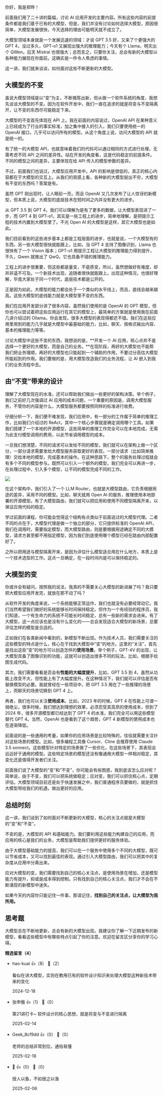 你好，我是郑晔！

前面我们用了二十讲的篇幅，讨论 AI 应用开发的主要内容。所有这些内容的前提条件都是我们基于已有的大模型，但是，我们并没有讨论如何选择大模型，原因很简单，大模型发展很快，今天选择的理由可能明天就不成立了。

大模型领域本身就是一个发展迅速的领域：才说 GPT 3.5 好，又来了个更强大的 GPT 4，没过多久，GPT-o1 又展现出强大的推理能力；今天有个 Llama，明天出个 QWen，后天 Mistral 也很强大；总而言之，只要你关注，总会有新的大模型以各种能力展现在你面前。这确实是一件令人焦虑的事情。

这一讲，我们就来谈谈，如何面对这些不断更新的大模型。

## 大模型的不变

虽说大模型领域是以“变”为主，不断推陈出新，但从做一个软件系统的角度，我想先谈谈大模型的不变。因为在软件开发中，我们一直在追求的就是将变与不变隔离开，让不变的东西尽可能稳定下来。

大模型的不变首先体现在 API 上。我在前面的内容说过，OpenAI API 在某种意义上已经成为了行业的事实标准，加之集中接入的引入，我们只要使用统一的 OpenAI 接口，几乎可以访问所有的模型。从这个角度上说，访问大模型的 API 就是统一的。

有了统一的大模型 API，也就意味着我们的代码可以通过相同的方式进行处理，无需考虑不同 API 之间的差异性。站在开发的角度看，这是代码稳定的前提条件。不同的模型之间的差异，主要体现在给 API 传入的模型参数的差异。

不过，前面我们也说过，大模型应用开发中，API 的影响是很低的，真正的核心内容都在于大模型的交互上。从我们的观感上看，各种新的大模型层出不穷，大模型有不变的东西吗？答案是有。

虽然 GPT 刚出现时，让人眼前一亮，而且 OpenAI 又几次发布了让人惊讶的新模型，但本质上说，大模型的底层技术在短时间之内并没有更大的进步。

从 GPT 3.5 到 GPT 4，我们可以理解为是有了更多的数据，让大模型表现进了一步，而 GPT 4 到 GPT-o1，其实是一些工程上的进步，简单地理解，是把提示工程的技术内置到大模型里了。不光 Open AI 的大模型是这样，其它大模型也是如此。

我们目前看到的这些进步基本上都是工程层面的进步，也就是说，一个大模型有的东西，另一些大模型很快就能跟上，比如，当 GPT 4 支持了图像识别，Llama 也很快有了一个 Vision 版本；GPT-o1 用提示工程让大模型的推理能力得到提升，不久，Qwen 就推出了 QwQ，它也具备不错的推理能力。

工程上的进步很重要，但这些都是量变，不是质变，所以，虽然想做好有难度，却并非遥不可及。一个新技术出现，追随者很快就能跟上。出现这种情况，也很好理解，毕竟大家处于同一个时代，底层技术都是公开的。

正是因为如此，大模型的能力都会处于一个类似的水平线上，而且，底线会越来越高。这些大模型的底线能力就是大模型里不变的东西。

我们在应用开发部分讲了很多内容，虽然我们使用的是 OpenAI 的 GPT 模型，但你也可以尝试着把这些应用运行在其它的模型上，最简单的方案就是使用我在前面几讲介绍过的 Ollama。你会发现，很多大模型的表现得都还不错。我们在这些应用里用到的能力几乎就是大模型中最基础的能力，比如，聊天、按格式输出内容、基本的推理能力等等。

讨论大模型中这些不变的东西，我想说的是，**开发一个 AI 应用，核心点并不是选择一个更好的大模型，而是自己的业务。**在现阶段，再好的大模型也不能帮我们把业务理顺，再好的大模型也只能起到一个辅助的作用，不要过分高估大模型所能起到的作用。我们要做的是，用大模型改造我们的业务流程，让 AI 嵌入到我们的业务流程中去。

## 由“不变”带来的设计

理解了大模型现在的水准，还可以帮助我们做出一些更好的架构决策。举个例子，我们之前好几次强调过 AI 应用的成本问题，一个重要的原因是，调用大模型服务，不管你的内容是什么，大模型服务都要按照同样的标准进行收费。

仔细分析一下，我们便不难发现，我们应用中，有一部分的工作属于简单的推理工作，比如我们介绍过的 ReAct，其中一个核心步骤就是确定调用哪个工具。如果我们搭建了一个本地的开源模型，这些简单的推理工作完全可以在本地完成，无需为此支付模型调用的费用，以此节省调用模型的成本。

一旦我们想清楚，不同的请求可以发给不同的模型，我们就可以在架构上做一个区分，一部分请求需要发给大模型服务获取更好的表现，一部分请求（比如简单推理）交给本地的模型，完成基本的操作。在这种思路下，整个的服务处理过程就会有多个不同的模型参与。既然可以引入一个额外的模型，我们完全可以再进一步，在处理过程中，引入多个模型，让不同的模型完成不同的工作。

![](https://static001.geekbang.org/resource/image/1c/41/1c9aa20e22489490afe008464119a341.jpg?wh=3000x1065)

在这个架构中，我们引入了一个 LLM Router，也就是大模型路由，它负责根据用途的差异，采用不同的模型。比如，聊天就用 Open AI 的服务，推理使用本地部署的开源模型。有了大模型路由，我们就可以把应用和使用不同模型隔离开来，以保证应用代码的稳定。

学过前面的课程，你可能会觉得这个结构有点类似于前面说过的大模型代理。二者不同的点在于，大模型代理是做一个独立的部分，它只提供标准的 OpenAI API，我们在调用时，需要指定模型，而大模型路由，则是要根据用途确定不同的大模型，请求方甚至都不用指定模型，因为我们到底使用哪个模型已经在路由内部配置好了。

之所以把用途与模型隔离开来，是因为评估什么模型适合用在什么地方，本质上是一个技术选型的工作。这点一旦确定，在一段时间内是可以保持稳定的。

## 大模型的变

你或许会有疑问，按照我的说法，我真的不需要关心大模型的新进展了吗？我只要把大模型应用开发完，就放在那不动了吗？

从软件开发的角度来说，一个系统能够正常运作，我们也就没有必要经常动它。我们当然希望我们做好的系统能够长时间保持稳定。但作为一个有经验的程序员，我们知道，一个有生命力的系统不可能长时间稳定，总有一些新的需求会进来。有了大模型，这一点应该也是没有什么变化的——总会发现适合大模型的新场景，总要评估怎样的模型是合适的。

正如我们在各类新闻中看到的，新模型不断出现。作为技术人员，我们需要关注的这些模型的特点是什么，核心在于找到大模型中“变”的地方。这里的“关注”，首先是找出这些“变”的地方可以创造怎样的**使用场景**。举个例子，GPT-4V 的出现，让大模型具备了图像识别的功能，这就可以创造出很多不同的玩法，比如，根据手绘图生成代码。

其次，我们需要看看是否会有**性能的大幅度提升**，比如，GPT 3.5 到 4，虽然从功能上改变不大，但性能上有了大幅度提升。在这种情况下，我们就可以评估是否有替换模型的必要。我就曾经在一些项目中，把 GPT 3.5 用在了一些推理的场景上，而聊天的场景切换到 GPT 4 上。

再者，我们也可以关注**使用成本**。比如，2023 年的时候，GPT 4 在性能上可谓一骑绝尘，很多时候，我们想达到理想的效果，必须忍受其高昂的使用成本，但到了 2024 年，很多开源模型都已经达到了 GPT 4 的水准，我们完全可以用这些模型替代 GPT 4。当然，OpenAI 也是看到了这个趋势，GPT 4 新模型的使用成本也在逐渐降低。

前面说的是一些通用的考量，如果你的应用场景是比较特殊的，往往就需要关注针对这些场景的模型。比如，很多编程工具像 Cursor、Cline 会推荐使用 Claude 3.5 sonnect。这些模型针对特定的场景做了一些优化，在这些场景下，其表现会远远好于通用的模型。这些特定场景的模型还没有像通用大模型一样相对稳定，其变化还是值得开发者们关注。

前面我们说了大模型的“变”和“不变”，你可能会有些困惑，我到底该怎么应对呢？简单说，由于不变，我们可以把系统做稳定；应对变，我们可以抓住核心点，定期评估。大模型领域目前还是处于快速发展之中，我们普通程序员要做的，就是抓住大模型带给我们的机遇，做出更好的应用。

## 总结时刻

这一讲，我们谈到了如何面对不断更新的大模型，核心的关注点就是大模型的“变”和“不变”。

不变的是，大模型的 API 和基础能力。我们要利用这些能力构建自己的应用，而应用的核心是我们的业务，大模型是帮助我们提供更好的服务体验。

由于大模型基础能力的提高，我们可以在一个服务中使用多个不同的大模型，既可以节省成本，又可以找到最佳的表现。通过引入大模型路由，我们可以把其中的复杂度从应用中分离出来。

应对大模型的变，我们需要找到自己的核心关注点，是使用场景在增加，还是模型能力有提升，抑或是成本得到控制。只有找到自己的核心关注点，我们才不会在不断涌现的新模型中迷失。

如果今天的内容你只能记住一件事，那请记住，**找到自己的关注点，让大模型为我所用。**

## 思考题

大模型总在不断地更新，总会有新的大模型出现。我建议你了解一下近期发布的新模型，看看这些模型中有哪些特点引起了你的注意。欢迎在留言区分享你的学习心得。
<div><strong>精选留言（4）</strong></div><ul>
<li><span>hao-kuai</span> 👍（8） 💬（2）<p>看似在讲大模型，实则在教用已有的软件设计知识来处理大模型这种新技术带来的变化
</p>2024-12-18</li><br/><li><span>张申傲</span> 👍（1） 💬（0）<p>第21讲打卡~ 软件设计的核心思想，就是将变与不变进行隔离</p>2025-02-14</li><br/><li><span>Geek_8cf9dd</span> 👍（0） 💬（0）<p>老师的总结非常到位，通俗易懂</p>2025-02-18</li><br/><li><span>🤡</span> 👍（0） 💬（0）<p>授人以鱼，不如授之以渔</p>2025-02-06</li><br/>
</ul>
